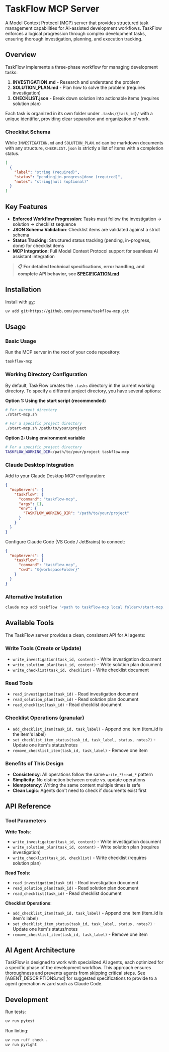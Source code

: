 # TaskFlow MCP Server

A Model Context Protocol (MCP) server that provides structured task management capabilities for AI-assisted development workflows. TaskFlow enforces a logical progression through complex development tasks, ensuring thorough investigation, planning, and execution tracking.

## Overview

TaskFlow implements a three-phase workflow for managing development tasks:

1. **INVESTIGATION.md** - Research and understand the problem
2. **SOLUTION_PLAN.md** - Plan how to solve the problem (requires investigation)
3. **CHECKLIST.json** - Break down solution into actionable items (requires solution plan)

Each task is organized in its own folder under `.tasks/{task_id}/` with a unique identifier, providing clear separation and organization of work.

### Checklist Schema

While `INVESTIGATION.md` and `SOLUTION_PLAN.md` can be markdown documents with any structure, `CHECKLIST.json` is strictly a list of items with a completion status.

```json
[
  {
    "label": "string (required)",
    "status": "pending|in-progress|done (required)",
    "notes": "string|null (optional)"
  }
]
```

## Key Features

- **Enforced Workflow Progression**: Tasks must follow the investigation → solution → checklist sequence
- **JSON Schema Validation**: Checklist items are validated against a strict schema
- **Status Tracking**: Structured status tracking (pending, in-progress, done) for checklist items
- **MCP Integration**: Full Model Context Protocol support for seamless AI assistant integration

> **📋 For detailed technical specifications, error handling, and complete API behavior, see [SPECIFICATION.md](SPECIFICATION.md)**

## Installation

Install with [uv](https://github.com/astral-sh/uv):

```bash
uv add git+https://github.com/yourname/taskflow-mcp.git
```

## Usage

### Basic Usage

Run the MCP server in the root of your code repository:
```bash
taskflow-mcp
```

### Working Directory Configuration

By default, TaskFlow creates the `.tasks` directory in the current working directory. To specify a different project directory, you have several options:

**Option 1: Using the start script (recommended)**
```bash
# For current directory
./start-mcp.sh

# For a specific project directory
./start-mcp.sh /path/to/your/project
```

**Option 2: Using environment variable**
```bash
# For a specific project directory
TASKFLOW_WORKING_DIR=/path/to/your/project taskflow-mcp
```

### Claude Desktop Integration

Add to your Claude Desktop MCP configuration:
```json
{
  "mcpServers": {
    "taskflow": {
      "command": "taskflow-mcp",
      "args": [],
      "env": {
        "TASKFLOW_WORKING_DIR": "/path/to/your/project"
      }
    }
  }
}
```

Configure Claude Code (VS Code / JetBrains) to connect:
```json
{
  "mcpServers": {
    "taskflow": {
      "command": "taskflow-mcp",
      "cwd": "${workspaceFolder}"
    }
  }
}
```

### Alternative Installation

```bash
claude mcp add taskflow '<path to taskflow-mcp local folder>/start-mcp.sh' -s user
```

## Available Tools

The TaskFlow server provides a clean, consistent API for AI agents:

### Write Tools (Create or Update)
- `write_investigation(task_id, content)` - Write investigation document
- `write_solution_plan(task_id, content)` - Write solution plan document  
- `write_checklist(task_id, checklist)` - Write checklist document

### Read Tools
- `read_investigation(task_id)` - Read investigation document
- `read_solution_plan(task_id)` - Read solution plan document
- `read_checklist(task_id)` - Read checklist document

### Checklist Operations (granular)
- `add_checklist_item(task_id, task_label)` - Append one item (item_id is the item's label)
- `set_checklist_item_status(task_id, task_label, status, notes?)` - Update one item's status/notes
- `remove_checklist_item(task_id, task_label)` - Remove one item

### Benefits of This Design
- **Consistency**: All operations follow the same `write_*`/`read_*` pattern
- **Simplicity**: No distinction between create vs. update operations
- **Idempotency**: Writing the same content multiple times is safe
- **Clean Logic**: Agents don't need to check if documents exist first

## API Reference

### Tool Parameters

**Write Tools**:
- `write_investigation(task_id, content)` - Write investigation document
- `write_solution_plan(task_id, content)` - Write solution plan (requires investigation)
- `write_checklist(task_id, checklist)` - Write checklist (requires solution plan)

**Read Tools**:
- `read_investigation(task_id)` - Read investigation document
- `read_solution_plan(task_id)` - Read solution plan document
- `read_checklist(task_id)` - Read checklist document

**Checklist Operations**:
- `add_checklist_item(task_id, task_label)` - Append one item (item_id is item's label)
- `set_checklist_item_status(task_id, task_label, status, notes?)` - Update one item's status/notes
- `remove_checklist_item(task_id, task_label)` - Remove one item


## AI Agent Architecture

TaskFlow is designed to work with specialized AI agents, each optimized for a specific phase of the development workflow. This approach ensures thoroughness and prevents agents from skipping critical steps. See [AGENT_DESCRIPTIONS.md] for suggested specifications to provide to a agent generation wizard such as Claude Code.


## Development

Run tests:
```bash
uv run pytest
```

Run linting:
```bash
uv run ruff check .
uv run pyright
```